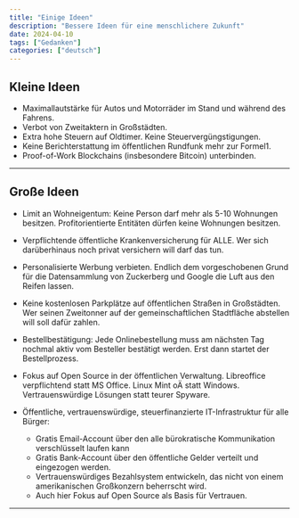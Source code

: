 ```yaml
---
title: "Einige Ideen"
description: "Bessere Ideen für eine menschlichere Zukunft"
date: 2024-04-10
tags: ["Gedanken"]
categories: ["deutsch"]
---
```


## Kleine Ideen
- Maximallautstärke für Autos und Motorräder im Stand und während des Fahrens.
- Verbot von Zweitaktern in Großstädten.
- Extra hohe Steuern auf Oldtimer. Keine Steuervergüngstigungen.
- Keine Berichterstattung im öffentlichen Rundfunk mehr zur Formel1.
- Proof-of-Work Blockchains (insbesondere Bitcoin) unterbinden.

---

## Große Ideen
- Limit an Wohneigentum: Keine Person darf mehr als 5-10 Wohnungen besitzen. Profitorientierte Entitäten dürfen keine Wohnungen besitzen.

- Verpflichtende öffentliche Krankenversicherung für ALLE. Wer sich darüberhinaus noch privat versichern will darf das tun.

- Personalisierte Werbung verbieten. Endlich dem vorgeschobenen Grund für die Datensammlung von Zuckerberg und Google die Luft aus den Reifen lassen.

- Keine kostenlosen Parkplätze auf öffentlichen Straßen in Großstädten. Wer seinen Zweitonner auf der gemeinschaftlichen Stadtfläche abstellen will soll dafür zahlen.

- Bestellbestätigung: Jede Onlinebestellung muss am nächsten Tag nochmal aktiv vom Besteller bestätigt werden. Erst dann startet der Bestellprozess. 

- Fokus auf Open Source in der öffentlichen Verwaltung. Libreoffice verpflichtend statt MS Office. Linux Mint oÄ statt Windows. Vertrauenswürdige Lösungen statt teurer Spyware.

- Öffentliche, vertrauenswürdige, steuerfinanzierte IT-Infrastruktur für alle Bürger: 
    - Gratis Email-Account über den alle bürokratische Kommunikation verschlüsselt laufen kann
    - Gratis Bank-Account über den öffentliche Gelder verteilt und eingezogen werden.
    - Vertrauenswürdiges Bezahlsystem entwickeln, das nicht von einem amerikanischen Großkonzern beherrscht wird. 
    - Auch hier Fokus auf Open Source als Basis für Vertrauen.


---
